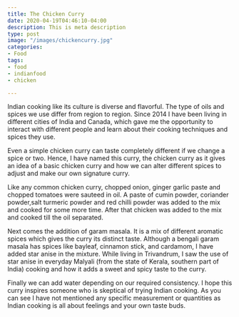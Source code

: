 ```yaml
---
title: The Chicken Curry
date: 2020-04-19T04:46:10-04:00
description: This is meta description
type: post
image: "/images/chickencurry.jpg"
categories:
- Food
tags:
- food
- indianfood
- chicken

---
```

Indian cooking like its culture is diverse and flavorful. The type of oils and spices we use differ from region to region. Since 2014 I have been living in different cities of India and Canada, which gave me the opportunity to interact with different people and learn about their cooking techniques and spices they use. 

Even a simple chicken curry can taste completely different if we change a spice or two.  Hence, I have named this curry, the chicken curry as it gives an idea of a basic chicken curry and how we can alter different spices to adjust and make our own signature curry.

 Like any common chicken curry, chopped onion, ginger garlic paste and chopped tomatoes were sauteed in oil.   A paste of cumin powder, coriander powder,salt turmeric powder and red chilli powder was added to the mix and cooked for some more time. After that chicken was added to the mix and cooked till the oil separated. 

Next comes the addition of garam masala. It is a mix of different aromatic spices which gives the curry its distinct taste. Although a bengali garam masala has spices like bayleaf, cinnamon stick, and cardamom, I have added star anise in the mixture. While living in Trivandrum, I saw the use of star anise in everyday Malyali (from the state of Kerala, southern part of India) cooking and how it adds a sweet and spicy taste to the curry.

Finally we can add water depending on our required consistency. I hope this curry inspires someone who is skeptical of trying Indian cooking. As you can see I have not mentioned any specific measurement or quantities as Indian cooking is all about feelings and  your own taste buds.